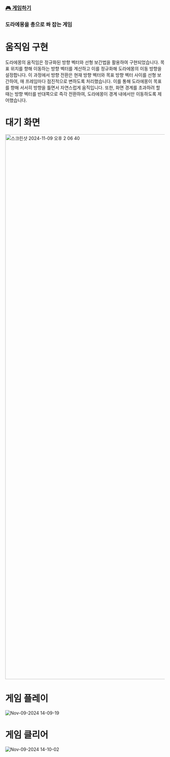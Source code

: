 ### [🎮 게임하기](https://find-doraemon.vercel.app/)

### 도라에몽을 총으로 쏴 잡는 게임

# 움직임 구현
도라에몽의 움직임은 정규화된 방향 벡터와 선형 보간법을 활용하여 구현되었습니다. 목표 위치를 향해 이동하는 방향 벡터를 계산하고 이를 정규화해 도라에몽의 이동 방향을 설정합니다. 이 과정에서 방향 전환은 현재 방향 벡터와 목표 방향 벡터 사이를 선형 보간하여, 매 프레임마다 점진적으로 변하도록 처리했습니다. 이를 통해 도라에몽이 목표를 향해 서서히 방향을 틀면서 자연스럽게 움직입니다. 또한, 화면 경계를 초과하려 할 때는 방향 벡터를 반대쪽으로 즉각 전환하여, 도라에몽이 경계 내에서만 이동하도록 제어했습니다.

# 대기 화면
<img width="1722" alt="스크린샷 2024-11-09 오후 2 06 40" src="https://github.com/user-attachments/assets/2ef81097-8a5d-496b-8b7d-783ecbddc2fd">

# 게임 플레이
![Nov-09-2024 14-09-19](https://github.com/user-attachments/assets/ad2667ce-c6be-422c-b491-e80a7f36ea90)

# 게임 클리어
![Nov-09-2024 14-10-02](https://github.com/user-attachments/assets/9c4a5559-1ac0-4949-9627-04ce165351c8)
